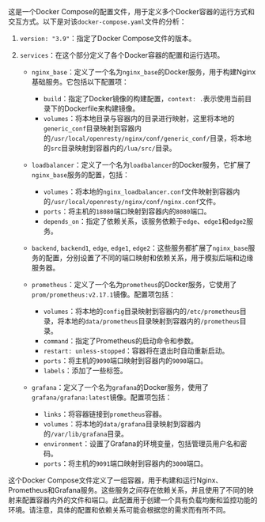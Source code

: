 这是一个Docker Compose的配置文件，用于定义多个Docker容器的运行方式和交互方式。以下是对该`docker-compose.yaml`文件的分析：

1. `version: "3.9"`：指定了Docker Compose文件的版本。

2. `services`：在这个部分定义了各个Docker容器的配置和运行选项。

   - `nginx_base`：定义了一个名为`nginx_base`的Docker服务，用于构建Nginx基础服务。它包括以下配置项：
     - `build`：指定了Docker镜像的构建配置，`context: .`表示使用当前目录下的Dockerfile来构建镜像。
     - `volumes`：将本地目录与容器内的目录进行映射，这里将本地的`generic_conf`目录映射到容器内的`/usr/local/openresty/nginx/conf/generic_conf/`目录，将本地的`src`目录映射到容器内的`/lua/src/`目录。

   - `loadbalancer`：定义了一个名为`loadbalancer`的Docker服务，它扩展了`nginx_base`服务的配置，包括：
     - `volumes`：将本地的`nginx_loadbalancer.conf`文件映射到容器内的`/usr/local/openresty/nginx/conf/nginx.conf`文件。
     - `ports`：将主机的`18080`端口映射到容器内的`8080`端口。
     - `depends_on`：指定了依赖关系，该服务依赖于`edge`、`edge1`和`edge2`服务。

   - `backend`, `backend1`, `edge`, `edge1`, `edge2`：这些服务都扩展了`nginx_base`服务的配置，分别设置了不同的端口映射和依赖关系，用于模拟后端和边缘服务器。

   - `prometheus`：定义了一个名为`prometheus`的Docker服务，它使用了`prom/prometheus:v2.17.1`镜像。配置项包括：
     - `volumes`：将本地的`config`目录映射到容器内的`/etc/prometheus`目录，将本地的`data/prometheus`目录映射到容器内的`/prometheus`目录。
     - `command`：指定了Prometheus的启动命令和参数。
     - `restart: unless-stopped`：容器将在退出时自动重新启动。
     - `ports`：将主机的`9090`端口映射到容器内的`9090`端口。
     - `labels`：添加了一些标签。

   - `grafana`：定义了一个名为`grafana`的Docker服务，使用了`grafana/grafana:latest`镜像。配置项包括：
     - `links`：将容器链接到`prometheus`容器。
     - `volumes`：将本地的`data/grafana`目录映射到容器内的`/var/lib/grafana`目录。
     - `environment`：设置了Grafana的环境变量，包括管理员用户名和密码。
     - `ports`：将主机的`9091`端口映射到容器内的`3000`端口。

这个Docker Compose文件定义了一组容器，用于构建和运行Nginx、Prometheus和Grafana服务。这些服务之间存在依赖关系，并且使用了不同的映射来配置容器内外的文件和端口。此配置用于创建一个具有负载均衡和监控功能的环境。请注意，具体的配置和依赖关系可能会根据您的需求而有所不同。

